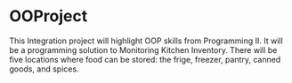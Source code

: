 # OOProject
This Integration project will highlight OOP skills from Programming II. It will be a programming solution to Monitoring Kitchen Inventory. There will be five locations where food can be stored: the frige, freezer, pantry, canned goods, and spices. 

